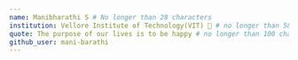 ```yaml
---
name: Manibharathi S # No longer than 28 characters
institution: Vellore Institute of Technology(VIT) 🚩 # no longer than 58 characters
quote: The purpose of our lives is to be happy # no longer than 100 characters, avoid using quotes(") to guarantee the format remains the same.
github_user: mani-barathi
---
```

